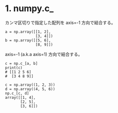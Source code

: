 # 1. numpy.c_
カンマ区切りで指定した配列を axis=-1 方向で結合する。  
```
a = np.array([[1, 2],  
              [3, 4]])  
b = np.array([[5, 6],  
              [8, 9]])  
```
axis=-1 (a.k.a axis=1) 方向で結合する。
```
c = np.c_[a, b]  
print(c)  
# [[1 2 5 6]  
#  [3 4 8 9]]  
```

```
c = np.array((1, 2, 3))  
d = np.array((4, 5, 6))
np.c_[c, d]  
array([[1, 4],  
       [2, 5],  
       [3, 6]])  
```
